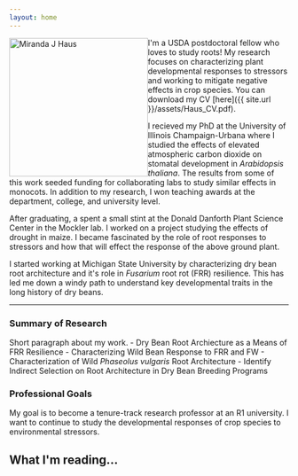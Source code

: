 ```yaml
---
layout: home
---
```


<div style="float: left">
	<img src="{{ site.url }}/assets/images/MJH_Web1.jpg" alt="Miranda J Haus" title="My face" width="250" height="250" margin="10" />
</div>
I'm a USDA postdoctoral fellow who loves to study roots! My research focuses on characterizing plant developmental responses to stressors and working to mitigate negative effects in crop species. You can download my CV [here]({{ site.url }}/assets/Haus_CV.pdf).

I recieved my PhD at the University of Illinois Champaign-Urbana where I studied the effects of elevated atmospheric carbon dioxide on stomatal development in _Arabidopsis thaliana_. The results from some of this work seeded funding for collaborating labs to study similar effects in monocots. In addition to my research, I won teaching awards at the department, college, and university level. 

After graduating, a spent a small stint at the Donald Danforth Plant Science Center in the Mockler lab. I worked on a project studying the effects of drought in maize. I became fascinated by the role of root responses to stressors and how that will effect the response of the above ground plant. 

I started working at Michigan State University by characterizing dry bean root architecture and it's role in _Fusarium_ root rot (FRR) resilience. This has led me down a windy path to understand key developmental traits in the long history of dry beans.

-------------------

### Summary of Research

Short paragraph about my work.
	- Dry Bean Root Archiecture as a Means of FRR Resilience
	- Characterizing Wild Bean Response to FRR and FW
	- Characterization of Wild _Phaseolus vulgaris_ Root Architecture
	- Identify Indirect Selection on Root Architecture in Dry Bean Breeding Programs

### Professional Goals

My goal is to become a tenure-track research professor at an R1 university. I want to continue to study the developmental responses of crop species to environmental stressors.

## What I'm reading...
